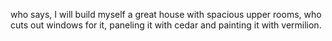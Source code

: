 who says, I will build myself a great house with spacious upper rooms, who cuts out windows for it, paneling it with cedar and painting it with vermilion.
